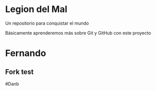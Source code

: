 # Legion del Mal
Un repositorio para conquistar el mundo

Básicamente aprenderemos más sobre Git y GitHub con este proyecto


# Fernando


## Fork test

#Danb